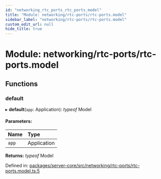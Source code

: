 ```yaml
---
id: "networking_rtc_ports_rtc_ports_model"
title: "Module: networking/rtc-ports/rtc-ports.model"
sidebar_label: "networking/rtc-ports/rtc-ports.model"
custom_edit_url: null
hide_title: true
---
```


# Module: networking/rtc-ports/rtc-ports.model

## Functions

### default

▸ **default**(`app`: Application): *typeof* Model

#### Parameters:

Name | Type |
:------ | :------ |
`app` | Application |

**Returns:** *typeof* Model

Defined in: [packages/server-core/src/networking/rtc-ports/rtc-ports.model.ts:5](https://github.com/xr3ngine/xr3ngine/blob/77d12cea0/packages/server-core/src/networking/rtc-ports/rtc-ports.model.ts#L5)
